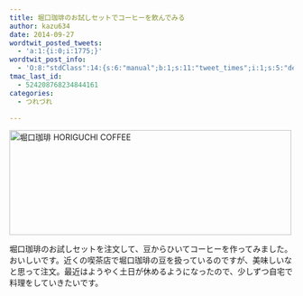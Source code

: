 ```yaml
---
title: 堀口珈琲のお試しセットでコーヒーを飲んでみる
author: kazu634
date: 2014-09-27
wordtwit_posted_tweets:
  - 'a:1:{i:0;i:1775;}'
wordtwit_post_info:
  - 'O:8:"stdClass":14:{s:6:"manual";b:1;s:11:"tweet_times";i:1;s:5:"delay";s:1:"0";s:7:"enabled";s:1:"1";s:10:"separation";i:60;s:7:"version";s:3:"3.7";s:14:"tweet_template";s:123:"ブログに新しい記事を投稿したよ: 堀口珈琲のお試しセットでコーヒーを飲んでみる - [link] ";s:6:"status";i:2;s:6:"result";a:0:{}s:13:"tweet_counter";i:2;s:13:"tweet_log_ids";a:1:{i:0;i:1775;}s:9:"hash_tags";a:0:{}s:8:"accounts";a:1:{i:0;s:7:"kazu634";}s:4:"text";s:142:"ブログに新しい記事を投稿したよ: 堀口珈琲のお試しセットでコーヒーを飲んでみる - http://tinyurl.com/lpj2q8l";}'
tmac_last_id:
  - 524208768234844161
categories:
  - つれづれ

---
```

<a href="https://www.flickr.com/photos/42332031@N02/15368703115" onclick="__gaTracker('send', 'event', 'outbound-article', 'https://www.flickr.com/photos/42332031@N02/15368703115', '');" title="堀口珈琲 HORIGUCHI COFFEE by Kazuhiro MUSASHI, on Flickr"><img src="https://farm3.staticflickr.com/2941/15368703115_772c42b941.jpg" alt="堀口珈琲 HORIGUCHI COFFEE" width="500" height="186" /></a>

堀口珈琲のお試しセットを注文して、豆からひいてコーヒーを作ってみました。おいしいです。近くの喫茶店で堀口珈琲の豆を扱っているのですが、美味しいなと思って注文。最近はようやく土日が休めるようになったので、少しずつ自宅で料理をしていきたいです。
